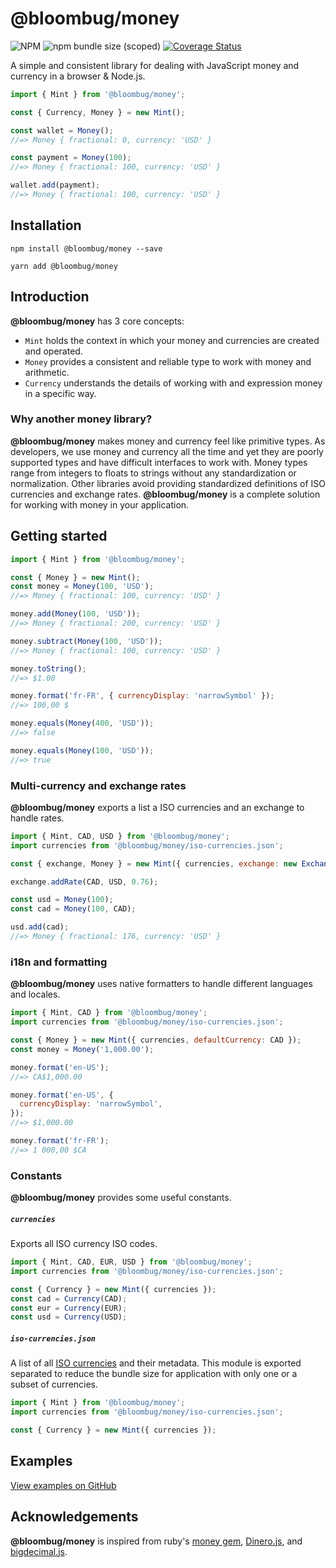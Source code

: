 # @bloombug/money

![NPM](https://img.shields.io/npm/l/@bloombug/money)
![npm bundle size (scoped)](https://img.shields.io/bundlephobia/min/@bloombug/money)
[![Coverage Status](https://coveralls.io/repos/github/macdonaldr93/bloombug-money/badge.svg?branch=main)](https://coveralls.io/github/macdonaldr93/bloombug-money?branch=main)

A simple and consistent library for dealing with JavaScript money and currency in a browser & Node.js.

```js
import { Mint } from '@bloombug/money';

const { Currency, Money } = new Mint();

const wallet = Money();
//=> Money { fractional: 0, currency: 'USD' }

const payment = Money(100);
//=> Money { fractional: 100, currency: 'USD' }

wallet.add(payment);
//=> Money { fractional: 100, currency: 'USD' }
```

## Installation

```shell
npm install @bloombug/money --save
```

```shell
yarn add @bloombug/money
```

## Introduction

**@bloombug/money** has 3 core concepts:

- `Mint` holds the context in which your money and currencies are created and operated.
- `Money` provides a consistent and reliable type to work with money and arithmetic.
- `Currency` understands the details of working with and expression money in a specific way.

### Why another money library?

**@bloombug/money** makes money and currency feel like primitive types. As developers, we use money and currency all the time and yet they are poorly supported types and have difficult interfaces to work with. Money types range from integers to floats to strings without any standardization or normalization. Other libraries avoid providing standardized definitions of ISO currencies and exchange rates. **@bloombug/money** is a complete solution for working with money in your application.

## Getting started

```js
import { Mint } from '@bloombug/money';

const { Money } = new Mint();
const money = Money(100, 'USD');
//=> Money { fractional: 100, currency: 'USD' }

money.add(Money(100, 'USD'));
//=> Money { fractional: 200, currency: 'USD' }

money.subtract(Money(100, 'USD'));
//=> Money { fractional: 100, currency: 'USD' }

money.toString();
//=> $1.00

money.format('fr-FR', { currencyDisplay: 'narrowSymbol' });
//=> 100,00 $

money.equals(Money(400, 'USD'));
//=> false

money.equals(Money(100, 'USD'));
//=> true
```

### Multi-currency and exchange rates

**@bloombug/money** exports a list a ISO currencies and an exchange to handle rates.

```js
import { Mint, CAD, USD } from '@bloombug/money';
import currencies from '@bloombug/money/iso-currencies.json';

const { exchange, Money } = new Mint({ currencies, exchange: new Exchange() });

exchange.addRate(CAD, USD, 0.76);

const usd = Money(100);
const cad = Money(100, CAD);

usd.add(cad);
//=> Money { fractional: 176, currency: 'USD' }
```

### i18n and formatting

**@bloombug/money** uses native formatters to handle different languages and locales.

```js
import { Mint, CAD } from '@bloombug/money';
import currencies from '@bloombug/money/iso-currencies.json';

const { Money } = new Mint({ currencies, defaultCurrency: CAD });
const money = Money('1,000.00');

money.format('en-US');
//=> CA$1,000.00

money.format('en-US', {
  currencyDisplay: 'narrowSymbol',
});
//=> $1,000.00

money.format('fr-FR');
//=> 1 000,00 $CA
```

### Constants

**@bloombug/money** provides some useful constants.

##### `currencies`

Exports all ISO currency ISO codes.

```js
import { Mint, CAD, EUR, USD } from '@bloombug/money';
import currencies from '@bloombug/money/iso-currencies.json';

const { Currency } = new Mint({ currencies });
const cad = Currency(CAD);
const eur = Currency(EUR);
const usd = Currency(USD);
```

##### `iso-currencies.json`

A list of all [ISO currencies](https://en.wikipedia.org/wiki/ISO_4217#Active_codes) and their metadata. This module is exported separated to reduce the bundle size for application with only one or a subset of currencies.

```js
import { Mint } from '@bloombug/money';
import currencies from '@bloombug/money/iso-currencies.json';

const { Currency } = new Mint({ currencies });
```

## Examples

[View examples on GitHub](https://github.com/macdonaldr93/bloombug-money/tree/main/examples)

## Acknowledgements

**@bloombug/money** is inspired from ruby's [money gem](https://github.com/RubyMoney/money), [Dinero.js](https://github.com/dinerojs/dinero.js), and [bigdecimal.js](https://github.com/srknzl/bigdecimal.js).
